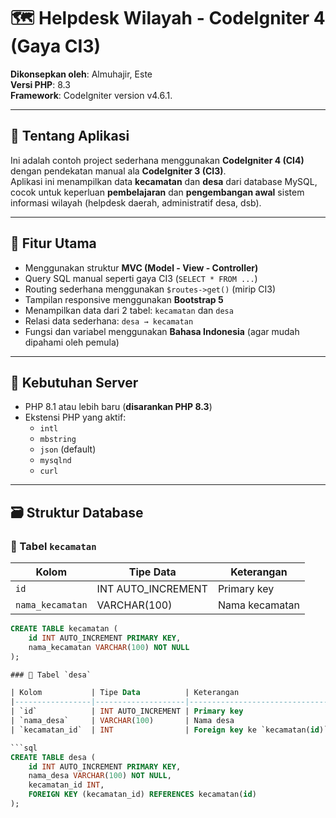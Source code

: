 # 🗺️ Helpdesk Wilayah - CodeIgniter 4 (Gaya CI3)

**Dikonsepkan oleh**: Almuhajir, Este  
**Versi PHP**: 8.3  
**Framework**: CodeIgniter version  v4.6.1.

---

## 📌 Tentang Aplikasi

Ini adalah contoh project sederhana menggunakan **CodeIgniter 4 (CI4)** dengan pendekatan manual ala **CodeIgniter 3 (CI3)**.  
Aplikasi ini menampilkan data **kecamatan** dan **desa** dari database MySQL, cocok untuk keperluan **pembelajaran** dan **pengembangan awal** sistem informasi wilayah (helpdesk daerah, administratif desa, dsb).

---

## 🧱 Fitur Utama

- Menggunakan struktur **MVC (Model - View - Controller)**
- Query SQL manual seperti gaya CI3 (`SELECT * FROM ...`)
- Routing sederhana menggunakan `$routes->get()` (mirip CI3)
- Tampilan responsive menggunakan **Bootstrap 5**
- Menampilkan data dari 2 tabel: `kecamatan` dan `desa`
- Relasi data sederhana: `desa → kecamatan`
- Fungsi dan variabel menggunakan **Bahasa Indonesia** (agar mudah dipahami oleh pemula)

---

## 💾 Kebutuhan Server

- PHP 8.1 atau lebih baru (**disarankan PHP 8.3**)
- Ekstensi PHP yang aktif:
  - `intl`
  - `mbstring`
  - `json` (default)
  - `mysqlnd`
  - `curl`

---

## 🗃️ Struktur Database

### 🔸 Tabel `kecamatan`

| Kolom            | Tipe Data          | Keterangan          |
|------------------|--------------------|---------------------|
| `id`             | INT AUTO_INCREMENT | Primary key         |
| `nama_kecamatan` | VARCHAR(100)       | Nama kecamatan      |

```sql
CREATE TABLE kecamatan (
    id INT AUTO_INCREMENT PRIMARY KEY,
    nama_kecamatan VARCHAR(100) NOT NULL
);

### 🔸 Tabel `desa`

| Kolom           | Tipe Data          | Keterangan                                |
|-----------------|--------------------|-------------------------------------------|
| `id`            | INT AUTO_INCREMENT | Primary key                               |
| `nama_desa`     | VARCHAR(100)       | Nama desa                                 |
| `kecamatan_id`  | INT                | Foreign key ke `kecamatan(id)`            |

```sql
CREATE TABLE desa (
    id INT AUTO_INCREMENT PRIMARY KEY,
    nama_desa VARCHAR(100) NOT NULL,
    kecamatan_id INT,
    FOREIGN KEY (kecamatan_id) REFERENCES kecamatan(id)
);

